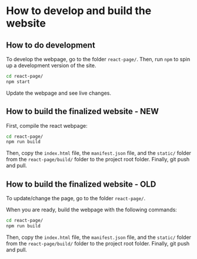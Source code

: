 # How to develop and build the website

## How to do development

To develop the webpage, go to the folder `react-page/`.
Then, run `npm` to spin up a development version of the site.

```bash
cd react-page/
npm start
```

Update the webpage and see live changes.

## How to build the finalized website - NEW

First, compile the react webpage:

```bash
cd react-page/
npm run build
```

Then, copy the `index.html` file, the `manifest.json` file, and the `static/` folder from the `react-page/build/` folder to the project root folder.
Finally, git push and pull.

## How to build the finalized website - OLD

To update/change the page, go to the folder `react-page/`.

When you are ready, build the webpage with the following commands:

```bash
cd react-page/
npm run build
```

Then, copy the `index.html` file, the `manifest.json` file, and the `static/` folder from the `react-page/build/` folder to the project root folder.
Finally, git push and pull.
